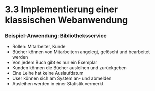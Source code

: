 # 3.3 Implementierung einer klassischen Webanwendung

### Beispiel-Anwendung: Bibliotheksservice

- Rollen: Mitarbeiter, Kunde
- Bücher können von Mitarbeitern angelegt, gelöscht und bearbeitet werden
- Von jedem Buch gibt es nur ein Exemplar
- Kunden können die Bücher ausleihen und zurückgeben
- Eine Leihe hat keine Auslaufdatum
- User können sich am System an- und abmelden
- Ausleihen werden in einer Statistik vermerkt